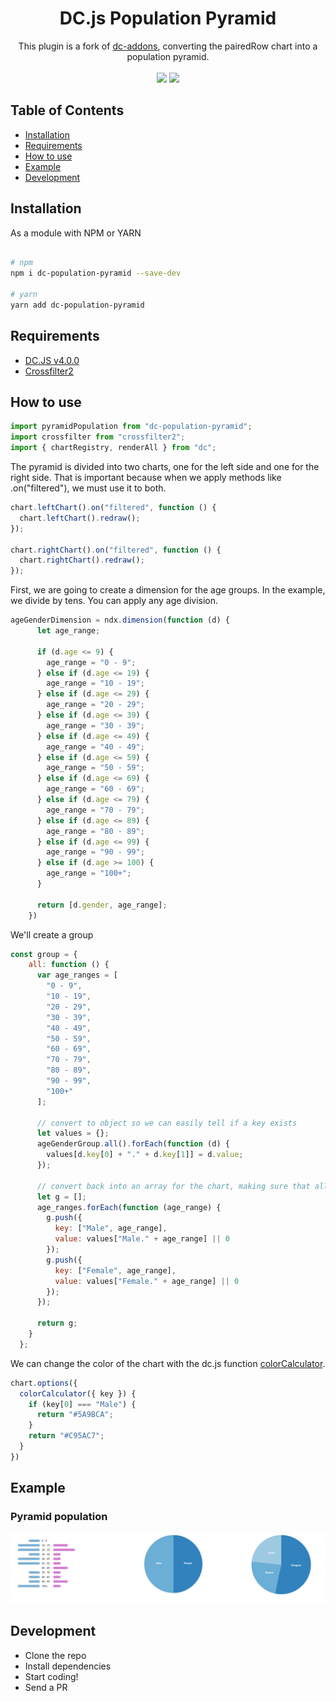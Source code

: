 <h1 align="center">DC.js Population Pyramid</h1>

<div align="center">
  This plugin is a fork of <a href="https://github.com/Intellipharm/dc-addons">dc-addons</a>, converting the pairedRow chart into a population pyramid.
</div>
<br />

<div align="center">
    <img src="https://img.shields.io/bundlephobia/minzip/dc-population-pyramid"/>
    <img src="https://img.shields.io/npm/v/dc-population-pyramid"/>
</div>

## Table of Contents
- [Installation](#Installation)
- [Requirements](#Requirements)
- [How to use](#use)
- [Example](#example)
- [Development](#Development)

## Installation

As a module with NPM or YARN

```bash

# npm 
npm i dc-population-pyramid --save-dev

# yarn
yarn add dc-population-pyramid
```

## Requirements

- [DC.JS v4.0.0](https://github.com/dc-js/dc.js/tree/4.2.0)
- [Crossfilter2](https://github.com/crossfilter/crossfilter/tree/1.4.5)


## How to use

```javascript
import pyramidPopulation from "dc-population-pyramid";
import crossfilter from "crossfilter2";
import { chartRegistry, renderAll } from "dc";
```

The pyramid is divided into two charts, one for the left side and one for the right side. That is important because when we apply methods like .on("filtered"), we must use it to both.

```javascript
chart.leftChart().on("filtered", function () {
  chart.leftChart().redraw();
});

chart.rightChart().on("filtered", function () {
  chart.rightChart().redraw();
});
```

First, we are going to create a dimension for the age groups. In the example, we divide by tens. You can apply any age division.

```javascript
ageGenderDimension = ndx.dimension(function (d) {
      let age_range;

      if (d.age <= 9) {
        age_range = "0 - 9";
      } else if (d.age <= 19) {
        age_range = "10 - 19";
      } else if (d.age <= 29) {
        age_range = "20 - 29";
      } else if (d.age <= 39) {
        age_range = "30 - 39";
      } else if (d.age <= 49) {
        age_range = "40 - 49";
      } else if (d.age <= 59) {
        age_range = "50 - 59";
      } else if (d.age <= 69) {
        age_range = "60 - 69";
      } else if (d.age <= 79) {
        age_range = "70 - 79";
      } else if (d.age <= 89) {
        age_range = "80 - 89";
      } else if (d.age <= 99) {
        age_range = "90 - 99";
      } else if (d.age >= 100) {
        age_range = "100+";
      }

      return [d.gender, age_range];
    })
```

We'll create a group

```javascript
const group = {
    all: function () {
      var age_ranges = [
        "0 - 9",
        "10 - 19",
        "20 - 29",
        "30 - 39",
        "40 - 49",
        "50 - 59",
        "60 - 69",
        "70 - 79",
        "80 - 89",
        "90 - 99",
        "100+"
      ];

      // convert to object so we can easily tell if a key exists
      let values = {};
      ageGenderGroup.all().forEach(function (d) {
        values[d.key[0] + "." + d.key[1]] = d.value;
      });

      // convert back into an array for the chart, making sure that all age_ranges exist
      let g = [];
      age_ranges.forEach(function (age_range) {
        g.push({
          key: ["Male", age_range],
          value: values["Male." + age_range] || 0
        });
        g.push({
          key: ["Female", age_range],
          value: values["Female." + age_range] || 0
        });
      });

      return g;
    }
  };
```

We can change the color of the chart with the dc.js function [colorCalculator](https://dc-js.github.io/dc.js/docs/html/dc.colorMixin.html#colorCalculator__anchor). 

```javascript
chart.options({
  colorCalculator({ key }) {
    if (key[0] === "Male") {
      return "#5A9BCA";
    }
    return "#C95AC7";
  }
})
```

## Example

<h3>Pyramid population</h3>
<a href="https://y0od0.csb.app/">
  <img src="https://raw.githubusercontent.com/PopulateTools/dc-population-pyramid/main/images/pyramid-population.png"/>
</a>

## Development

- Clone the repo
- Install dependencies
- Start coding! 
- Send a PR


